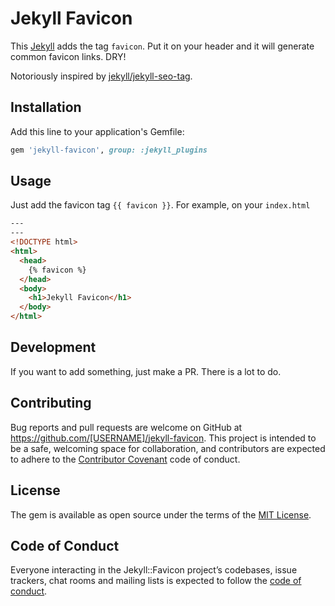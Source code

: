 # Jekyll Favicon

This [Jekyll](https://jekyllrb.com) adds the tag `favicon`. Put it on your header and it will generate common favicon links. DRY!

Notoriously inspired by [jekyll/jekyll-seo-tag](https://github.com/jekyll/jekyll-seo-tag).

## Installation

Add this line to your application's Gemfile:

```ruby
gem 'jekyll-favicon', group: :jekyll_plugins
```

## Usage

Just add the favicon tag `{{ favicon }}`. For example, on your `index.html`

```html
---
---
<!DOCTYPE html>
<html>
  <head>
    {% favicon %}
  </head>
  <body>
    <h1>Jekyll Favicon</h1>
  </body>
</html>
```

## Development

If you want to add something, just make a PR. There is a lot to do.

## Contributing

Bug reports and pull requests are welcome on GitHub at https://github.com/[USERNAME]/jekyll-favicon. This project is intended to be a safe, welcoming space for collaboration, and contributors are expected to adhere to the [Contributor Covenant](http://contributor-covenant.org) code of conduct.

## License

The gem is available as open source under the terms of the [MIT License](https://opensource.org/licenses/MIT).

## Code of Conduct

Everyone interacting in the Jekyll::Favicon project’s codebases, issue trackers, chat rooms and mailing lists is expected to follow the [code of conduct](https://github.com/[USERNAME]/jekyll-favicon/blob/master/CODE_OF_CONDUCT.md).
